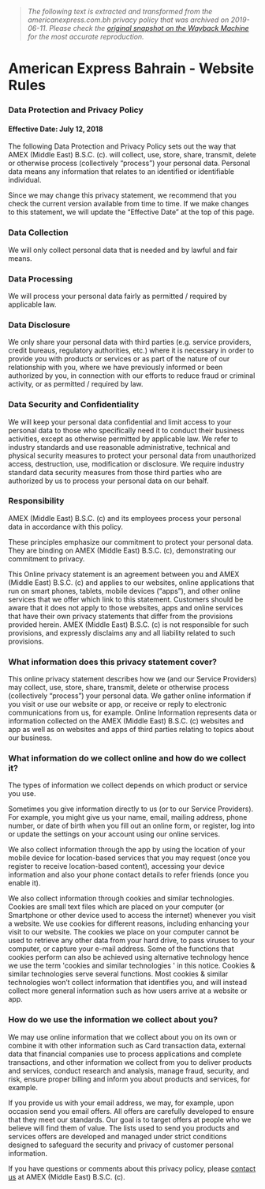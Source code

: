> *The following text is extracted and transformed from the americanexpress.com.bh privacy policy that was archived on 2019-06-11. Please check the [original snapshot on the Wayback Machine](https://web.archive.org/web/20190611035953id_/https%3A//secure.americanexpress.com.bh/wps/portal/bahrain/websiterules/websiterules/websiterulesregulations%3Furile%3Dwcm%253apath%253a/Amex%2BBahrain/Bahrain/Main/CustomerService/WebsiteRules/WebsiteRules/Privacy) for the most accurate reproduction.*

# American Express Bahrain - Website Rules

  


### Data Protection and Privacy Policy

#### Effective Date: July 12, 2018

The following Data Protection and Privacy Policy sets out the way that AMEX (Middle East) B.S.C. (c). will collect, use, store, share, transmit, delete or otherwise process (collectively “process”) your personal data. Personal data means any information that relates to an identified or identifiable individual.

Since we may change this privacy statement, we recommend that you check the current version available from time to time. If we make changes to this statement, we will update the “Effective Date” at the top of this page.

### Data Collection

We will only collect personal data that is needed and by lawful and fair means.

### Data Processing

We will process your personal data fairly as permitted / required by applicable law.

### Data Disclosure

We only share your personal data with third parties (e.g. service providers, credit bureaus, regulatory authorities, etc.) where it is necessary in order to provide you with products or services or as part of the nature of our relationship with you, where we have previously informed or been authorized by you, in connection with our efforts to reduce fraud or criminal activity, or as permitted / required by law.

### Data Security and Confidentiality

We will keep your personal data confidential and limit access to your personal data to those who specifically need it to conduct their business activities, except as otherwise permitted by applicable law. We refer to industry standards and use reasonable administrative, technical and physical security measures to protect your personal data from unauthorized access, destruction, use, modification or disclosure. We require industry standard data security measures from those third parties who are authorized by us to process your personal data on our behalf.

### Responsibility

AMEX (Middle East) B.S.C. (c) and its employees process your personal data in accordance with this policy.

These principles emphasize our commitment to protect your personal data. They are binding on AMEX (Middle East) B.S.C. (c), demonstrating our commitment to privacy.

This Online privacy statement is an agreement between you and AMEX (Middle East) B.S.C. (c) and applies to our websites, online applications that run on smart phones, tablets, mobile devices (“apps”), and other online services that we offer which link to this statement. Customers should be aware that it does not apply to those websites, apps and online services that have their own privacy statements that differ from the provisions provided herein. AMEX (Middle East) B.S.C. (c) is not responsible for such provisions, and expressly disclaims any and all liability related to such provisions.

### What information does this privacy statement cover?

This online privacy statement describes how we (and our Service Providers) may collect, use, store, share, transmit, delete or otherwise process (collectively “process”) your personal data. We gather online information if you visit or use our website or app, or receive or reply to electronic communications from us, for example. Online Information represents data or information collected on the AMEX (Middle East) B.S.C. (c) websites and app as well as on websites and apps of third parties relating to topics about our business.

### What information do we collect online and how do we collect it?

The types of information we collect depends on which product or service you use.

Sometimes you give information directly to us (or to our Service Providers). For example, you might give us your name, email, mailing address, phone number, or date of birth when you fill out an online form, or register, log into or update the settings on your account using our online services.

We also collect information through the app by using the location of your mobile device for location-based services that you may request (once you register to receive location-based content), accessing your device information and also your phone contact details to refer friends (once you enable it). 

We also collect information through cookies and similar technologies. Cookies are small text files which are placed on your computer (or Smartphone or other device used to access the internet) whenever you visit a website. We use cookies for different reasons, including enhancing your visit to our website. The cookies we place on your computer cannot be used to retrieve any other data from your hard drive, to pass viruses to your computer, or capture your e-mail address. Some of the functions that cookies perform can also be achieved using alternative technology hence we use the term 'cookies and similar technologies ' in this notice. Cookies & similar technologies serve several functions. Most cookies & similar technologies won’t collect information that identifies you, and will instead collect more general information such as how users arrive at a website or app.

### How do we use the information we collect about you?

We may use online information that we collect about you on its own or combine it with other information such as Card transaction data, external data that financial companies use to process applications and complete transactions, and other information we collect from you to deliver products and services, conduct research and analysis, manage fraud, security, and risk, ensure proper billing and inform you about products and services, for example.

If you provide us with your email address, we may, for example, upon occasion send you email offers. All offers are carefully developed to ensure that they meet our standards. Our goal is to target offers at people who we believe will find them of value. The lists used to send you products and services offers are developed and managed under strict conditions designed to safeguard the security and privacy of customer personal information.

If you have questions or comments about this privacy policy, please [contact us](https://secure.americanexpress.com.bh/wps/portal/bahrain/!ut/p/a1/04_Sj9CPykssy0xPLMnMz0vMAfGjzOKNDT1dDYycDbwMHN3NDDz9jNwNAwwsjFzcDIAKIoEKDHAARwNC-sP1o8BKnN0dPUzMfYB6Qt1dDDzNA51C_X29jQ08zaAK8FhRkBthkOmoqAgASB7E_Q!!/dl5/d5/L2dJQSEvUUt3QS80SmlFL1o2X0tQNDBIODgySTg4SEYwSTc0SFMwVkowMEE1/ "Contact us") at AMEX (Middle East) B.S.C. (c).
